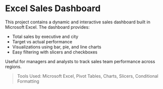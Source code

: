 # Excel Sales Dashboard

This project contains a dynamic and interactive sales dashboard built in Microsoft Excel. The dashboard provides:

- Total sales by executive and city
- Target vs actual performance
- Visualizations using bar, pie, and line charts
- Easy filtering with slicers and checkboxes

Useful for managers and analysts to track sales team performance across regions.

> Tools Used: Microsoft Excel, Pivot Tables, Charts, Slicers, Conditional Formatting

